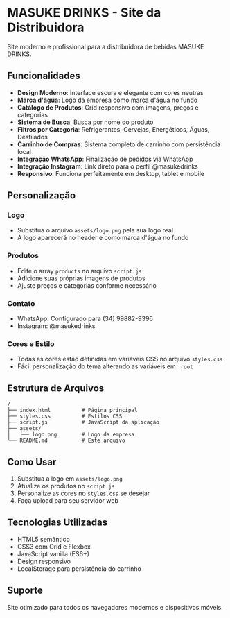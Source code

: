 # MASUKE DRINKS - Site da Distribuidora

Site moderno e profissional para a distribuidora de bebidas MASUKE DRINKS.

## Funcionalidades

- **Design Moderno**: Interface escura e elegante com cores neutras
- **Marca d'água**: Logo da empresa como marca d'água no fundo
- **Catálogo de Produtos**: Grid responsivo com imagens, preços e categorias
- **Sistema de Busca**: Busca por nome do produto
- **Filtros por Categoria**: Refrigerantes, Cervejas, Energéticos, Águas, Destilados
- **Carrinho de Compras**: Sistema completo de carrinho com persistência local
- **Integração WhatsApp**: Finalização de pedidos via WhatsApp
- **Integração Instagram**: Link direto para o perfil @masukedrinks
- **Responsivo**: Funciona perfeitamente em desktop, tablet e mobile

## Personalização

### Logo
- Substitua o arquivo `assets/logo.png` pela sua logo real
- A logo aparecerá no header e como marca d'água no fundo

### Produtos
- Edite o array `products` no arquivo `script.js`
- Adicione suas próprias imagens de produtos
- Ajuste preços e categorias conforme necessário

### Contato
- WhatsApp: Configurado para (34) 99882-9396
- Instagram: @masukedrinks

### Cores e Estilo
- Todas as cores estão definidas em variáveis CSS no arquivo `styles.css`
- Fácil personalização do tema alterando as variáveis em `:root`

## Estrutura de Arquivos

```
/
├── index.html          # Página principal
├── styles.css          # Estilos CSS
├── script.js           # JavaScript da aplicação
├── assets/
│   └── logo.png        # Logo da empresa
└── README.md           # Este arquivo
```

## Como Usar

1. Substitua a logo em `assets/logo.png`
2. Atualize os produtos no `script.js`
3. Personalize as cores no `styles.css` se desejar
4. Faça upload para seu servidor web

## Tecnologias Utilizadas

- HTML5 semântico
- CSS3 com Grid e Flexbox
- JavaScript vanilla (ES6+)
- Design responsivo
- LocalStorage para persistência do carrinho

## Suporte

Site otimizado para todos os navegadores modernos e dispositivos móveis.